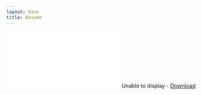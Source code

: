 ```yaml
---
layout: base
title: Resume
---
```


<div id="resume-pdf" class="base">
  <object data="resume/resume.pdf" type="application/pdf">
    <embed src="resume/resume.pdf" type='application/pdf'>
      Unable to display - <a href="resume/resume.pdf">Download</a>
    </embed>
  </object>
</div>

<script defer="defer" type="text/javascript">
var fullElementId = "resume-pdf"
var content = document.getElementById("content");
var fullElement = document.getElementById(fullElementId);
content.style.padding = 0;
content.style.margin = 0;
fullElement.style.height = content.scrollHeight + "px";
</script>
